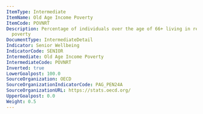 ```yaml
---
ItemType: Intermediate
ItemName: Old Age Income Poverty
ItemCode: POVNRT
Description: Percentage of individuals over the age of 66+ living in relative income
  poverty
DocumentType: IntermediateDetail
Indicator: Senior Wellbeing
IndicatorCode: SENIOR
Intermediate: Old Age Income Poverty
IntermediateCode: POVNRT
Inverted: true
LowerGoalpost: 100.0
SourceOrganization: OECD
SourceOrganizationIndicatorCode: PAG_PEN24A
SourceOrganizationURL: https://stats.oecd.org/
UpperGoalpost: 0.0
Weight: 0.5
---
```



